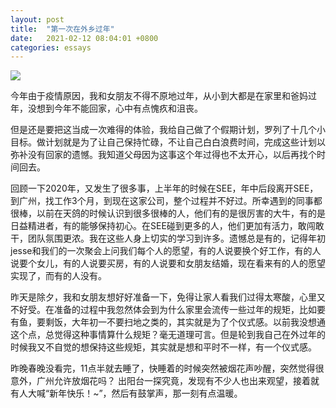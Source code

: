 ```yaml
---
layout: post
title:  "第一次在外乡过年"
date:   2021-02-12 08:04:01 +0800
categories: essays
---
```


![](https://qiniu.dlthink.com/2021%E5%B9%B4%E5%A4%9C%E9%A5%AD.jpeg-banner)

今年由于疫情原因，我和女朋友不得不原地过年，从小到大都是在家里和爸妈过年，没想到今年不能回家，心中有点愧疚和沮丧。

但是还是要把这当成一次难得的体验，我给自己做了个假期计划，罗列了十几个小目标。做计划就是为了让自己保持忙碌，不让自己白白浪费时间，完成这些计划以弥补没有回家的遗憾。我知道父母因为这事这个年过得也不太开心，以后再找个时间回去。

回顾一下2020年，又发生了很多事，上半年的时候在SEE，年中后段离开SEE，到广州，找工作3个月，到现在这家公司，整个过程并不好过。所幸遇到的同事都很棒，以前在天鸽的时候认识到很多很棒的人，他们有的是很厉害的大牛，有的是日益精进者，有的能够保持初心。在SEE碰到更多的人，他们更加有活力，敢闯敢干，团队氛围更浓。我在这些人身上切实的学习到许多。遗憾总是有的，记得年初jesse和我们的一次聚会上问我们每个人的愿望，有的人说要换个好工作，有的人说要个女儿，有的人说要买房，有的人说要和女朋友结婚，现在看来有的人的愿望实现了，而有的人没有。

昨天是除夕，我和女朋友想好好准备一下，免得让家人看我们过得太寒酸，心里又不好受。在准备的过程中我忽然体会到为什么家里会流传一些过年的规矩，比如要有鱼，要剩饭，大年初一不要扫地之类的，其实就是为了个仪式感。以前我没想通这个点，总觉得这种事情算什么规矩？毫无道理可言。但是轮到我自己在外过年的时候我又不自觉的想保持这些规矩，其实就是想和平时不一样，有一个仪式感。

昨晚春晚没看完，11点半就去睡了，快睡着的时候突然被烟花声吵醒，突然觉得很意外，广州允许放烟花吗？ 出阳台一探究竟，发现有不少人也出来观望，接着就有人大喊“新年快乐！~”，然后有鼓掌声，那一刻有点温暖。
